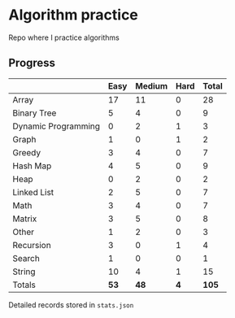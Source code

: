 # Algorithm practice

Repo where I practice algorithms

<!-- todo: display the json data in some online visualization. -->

## Progress

<!-- { javascript: 33, python: 77, both: 5 } -->
| |Easy|Medium|Hard|Total|
|-|-|-|-|-|
|Array|17|11|0|28|
|Binary Tree|5|4|0|9|
|Dynamic Programming|0|2|1|3|
|Graph|1|0|1|2|
|Greedy|3|4|0|7|
|Hash Map|4|5|0|9|
|Heap|0|2|0|2|
|Linked List|2|5|0|7|
|Math|3|4|0|7|
|Matrix|3|5|0|8|
|Other|1|2|0|3|
|Recursion|3|0|1|4|
|Search|1|0|0|1|
|String|10|4|1|15|
|Totals|**53**|**48**|**4**|**105**|

Detailed records stored in `stats.json`
